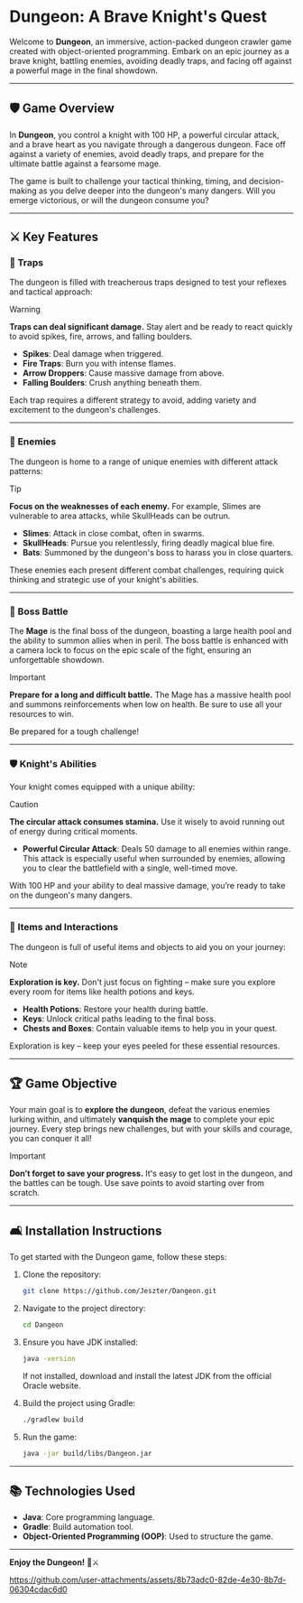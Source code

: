 # **Dungeon: A Brave Knight's Quest**

Welcome to **Dungeon**, an immersive, action-packed dungeon crawler game created with object-oriented programming. Embark on an epic journey as a brave knight, battling enemies, avoiding deadly traps, and facing off against a powerful mage in the final showdown.

---

## **🛡️ Game Overview**

In **Dungeon**, you control a knight with 100 HP, a powerful circular attack, and a brave heart as you navigate through a dangerous dungeon. Face off against a variety of enemies, avoid deadly traps, and prepare for the ultimate battle against a fearsome mage.

The game is built to challenge your tactical thinking, timing, and decision-making as you delve deeper into the dungeon's many dangers. Will you emerge victorious, or will the dungeon consume you?

---

## **⚔️ Key Features**

### **🔮 Traps**
The dungeon is filled with treacherous traps designed to test your reflexes and tactical approach:

> [!WARNING]  
> **Traps can deal significant damage.** Stay alert and be ready to react quickly to avoid spikes, fire, arrows, and falling boulders.

- **Spikes**: Deal damage when triggered.
- **Fire Traps**: Burn you with intense flames.
- **Arrow Droppers**: Cause massive damage from above.
- **Falling Boulders**: Crush anything beneath them.

Each trap requires a different strategy to avoid, adding variety and excitement to the dungeon's challenges.

---

### **👹 Enemies**
The dungeon is home to a range of unique enemies with different attack patterns:

> [!TIP]  
> **Focus on the weaknesses of each enemy.** For example, Slimes are vulnerable to area attacks, while SkullHeads can be outrun.

- **Slimes**: Attack in close combat, often in swarms.
- **SkullHeads**: Pursue you relentlessly, firing deadly magical blue fire.
- **Bats**: Summoned by the dungeon's boss to harass you in close quarters.

These enemies each present different combat challenges, requiring quick thinking and strategic use of your knight's abilities.

---

### **👑 Boss Battle**
The **Mage** is the final boss of the dungeon, boasting a large health pool and the ability to summon allies when in peril. The boss battle is enhanced with a camera lock to focus on the epic scale of the fight, ensuring an unforgettable showdown.

> [!IMPORTANT]  
> **Prepare for a long and difficult battle.** The Mage has a massive health pool and summons reinforcements when low on health. Be sure to use all your resources to win.

Be prepared for a tough challenge!

---

### **🛡️ Knight's Abilities**
Your knight comes equipped with a unique ability:

> [!CAUTION]  
> **The circular attack consumes stamina.** Use it wisely to avoid running out of energy during critical moments.

- **Powerful Circular Attack**: Deals 50 damage to all enemies within range. This attack is especially useful when surrounded by enemies, allowing you to clear the battlefield with a single, well-timed move.

With 100 HP and your ability to deal massive damage, you’re ready to take on the dungeon's many dangers.

---

### **🧰 Items and Interactions**
The dungeon is full of useful items and objects to aid you on your journey:

> [!NOTE]  
> **Exploration is key.** Don't just focus on fighting – make sure you explore every room for items like health potions and keys.

- **Health Potions**: Restore your health during battle.
- **Keys**: Unlock critical paths leading to the final boss.
- **Chests and Boxes**: Contain valuable items to help you in your quest.

Exploration is key – keep your eyes peeled for these essential resources.

---

## **🏆 Game Objective**

Your main goal is to **explore the dungeon**, defeat the various enemies lurking within, and ultimately **vanquish the mage** to complete your epic journey. Every step brings new challenges, but with your skills and courage, you can conquer it all!

> [!IMPORTANT]  
> **Don’t forget to save your progress.** It's easy to get lost in the dungeon, and the battles can be tough. Use save points to avoid starting over from scratch.

---

## **🛋 Installation Instructions**

To get started with the Dungeon game, follow these steps:

1. Clone the repository:
   ```bash
   git clone https://github.com/Jeszter/Dangeon.git
   ```

2. Navigate to the project directory:
   ```bash
   cd Dangeon
   ```

3. Ensure you have JDK installed:
   ```bash
   java -version
   ```
   If not installed, download and install the latest JDK from the official Oracle website.

4. Build the project using Gradle:
   ```bash
   ./gradlew build
   ```

5. Run the game:
   ```bash
   java -jar build/libs/Dangeon.jar
   ```

---

## **📚 Technologies Used**
- **Java**: Core programming language.
- **Gradle**: Build automation tool.
- **Object-Oriented Programming (OOP)**: Used to structure the game.

---

**Enjoy the Dungeon!** 🏰⚔️

https://github.com/user-attachments/assets/8b73adc0-82de-4e30-8b7d-06304cdac6d0







